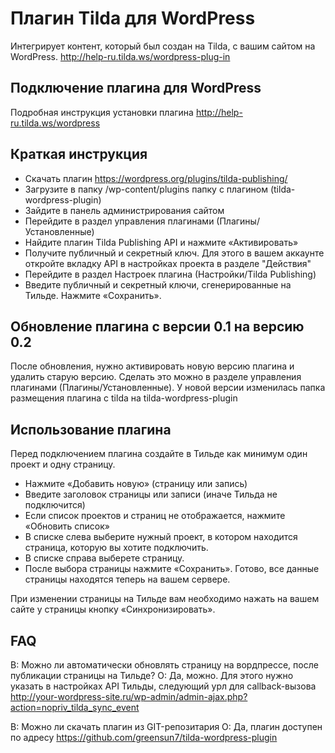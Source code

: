 # Плагин Tilda для WordPress
Интегрирует контент, который был создан на Tilda, с вашим сайтом на WordPress.
http://help-ru.tilda.ws/wordpress-plug-in


## Подключение плагина для WordPress

Подробная инструкция установки плагина
http://help-ru.tilda.ws/wordpress

## Краткая инструкция

* Скачать плагин https://wordpress.org/plugins/tilda-publishing/
* Загрузите в папку /wp-content/plugins папку с плагином (tilda-wordpress-plugin)
* Зайдите в панель администрирования сайтом
* Перейдите в раздел управления плагинами (Плагины/Установленные)
* Найдите плагин Tilda Publishing API и нажмите «Активировать»
* Получите публичный и секретный ключ. Для этого в вашем аккаунте откройте вкладку API в настройках проекта в разделе "Действия"
* Перейдите в раздел Настроек плагина (Настройки/Tilda Publishing)
* Введите публичный и секретный ключи, сгенерированные на Тильде. Нажмите «Сохранить».

## Обновление плагина с версии 0.1 на версию 0.2
После обновления, нужно активировать новую версию плагина и удалить старую версию. Сделать это можно в разделе управления плагинами (Плагины/Установленные).
У новой версии изменилась папка размещения плагина с tilda на tilda-wordpress-plugin

## Использование плагина

Перед подключением плагина создайте в Тильде как минимум один проект и одну страницу.

* Нажмите «Добавить новую» (страницу или запись)
* Введите заголовок страницы или записи (иначе Тильда не подключится)
* Если список проектов и страниц не отображается, нажмите «Обновить список»
* В списке слева выберите нужный проект, в котором находится страница, которую вы хотите подключить.
* В списке справа выберете страницу.
* После выбора страницы нажмите «Сохранить». Готово, все данные страницы находятся теперь на вашем сервере.

При изменении страницы на Тильде вам необходимо нажать на вашем сайте у страницы кнопку «Синхронизировать».

## FAQ

В: Можно ли автоматически обновлять страницу на вордпрессе, после публикации страницы на Тильде?
О: Да, можно. Для этого нужно указать в настройках API Тильды, следующий урл для callback-вызова http://your-wordpress-site.ru/wp-admin/admin-ajax.php?action=nopriv_tilda_sync_event

В: Можно ли скачать плагин из GIT-репозитария
О: Да, плагин доступен по адресу https://github.com/greensun7/tilda-wordpress-plugin